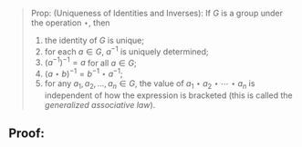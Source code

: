> Prop: (Uniqueness of Identities and Inverses): If $G$ is a group under the operation $\star$, then 
> 	1. the identity of $G$ is unique; 
> 	2. for each $a \in G$, $a^{-1}$ is uniquely determined; 
> 	3. $(a^{-1})^{-1} = a$ for all $a \in G$; 
> 	4. $(a \star b)^{-1} = b^{-1} \star a^{-1}$; 
> 	5. for any $a_{1}, a_{2}, \ldots, a_{n} \in G$, the value of $a_{1} \star a_{2} \star \dotsm \star a_{n}$ is independent of how the expression is bracketed (this is called the *generalized associative law*). 

## Proof: 
